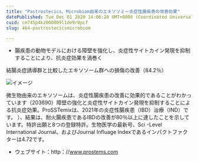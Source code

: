 ```yaml
---
title: "Pastrostecics、Microbiom由来のエキソソミー炎症性腸疾患の改善効果"
datePublished: Tue Dec 01 2020 14:06:20 GMT+0000 (Coordinated Universal Time)
cuid: cm745p4kz000009l1de9r0pcf
slug: 464-pastrostecicsmicrobiom

---
```



- 腸疾患の動物モデルにおける障壁を強化し、炎症性サイトカイン発現を抑制することにより、抗炎症効果を渦巻く

結腸炎症誘導群と比較したエキソソーム群への損傷の改善（84.2％）

![イメージ](https://cdn.hashnode.com/res/hashnode/image/upload/v1739500519346/c9b50838-3758-49e2-9adc-a1be88f1fa9c.jpeg)

微生物由来のエキソソームは、炎症性腸疾患の改善に効果的であることがわかっています（203690）障壁の強化と炎症性サイトカイン発現を抑制することによる抗炎症効果。ProSSTemixは、2021年の炎症性腸疾患（IBD）治療（IND）です。 ）、結果は、耐火腸疾患であるIBDの改善が80％以上に達したことを示しています。特許出願と8つの登録特許。生物医学の最新号、Sci -Level International Journal、およびJournal Influage Indexであるインパクトファクターは4.72です。

- ウェブサイト：http：//www.prostems.com